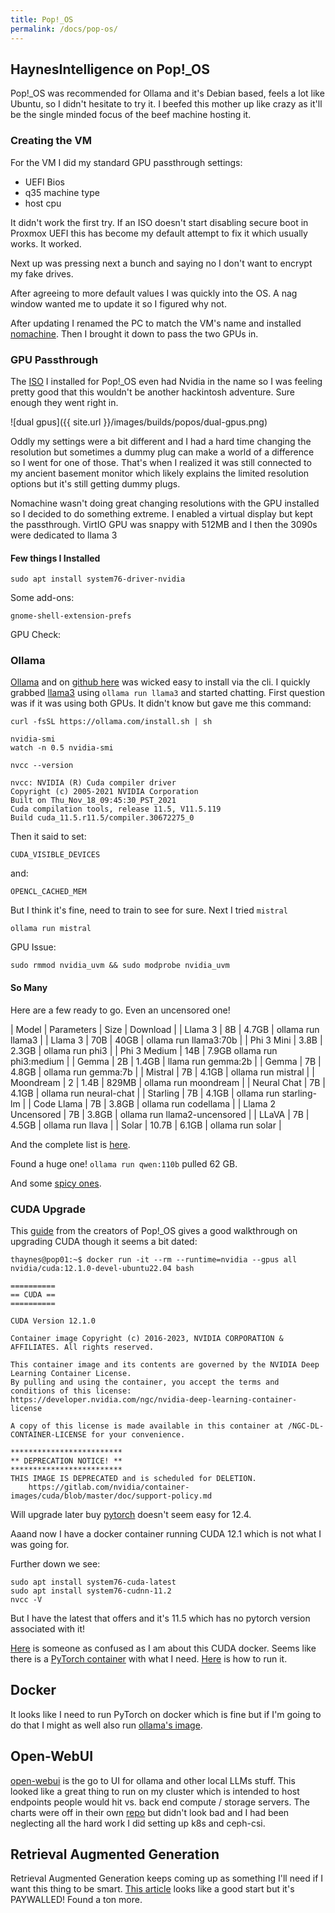 ```yaml
---
title: Pop!_OS
permalink: /docs/pop-os/
---
```


## HaynesIntelligence on Pop!_OS

Pop!_OS was recommended for Ollama and it's Debian based, feels a lot like Ubuntu, so I didn't hesitate to try it. I beefed this mother up like crazy as it'll be the single minded focus of the beef machine hosting it. 

### Creating the VM

For the VM I did my standard GPU passthrough settings:

* UEFI Bios
* q35 machine type
* host cpu

It didn't work the first try. If an ISO doesn't start disabling secure boot in Proxmox UEFI this has become my default attempt to fix it which usually works. It worked.

Next up was pressing next a bunch and saying no I don't want to encrypt my fake drives. 

After agreeing to more default values I was quickly into the OS. A nag window wanted me to update it so I figured why not.

After updating I renamed the PC to match the VM's name and installed [nomachine](https://www.nomachine.com/). Then I brought it down to pass the two GPUs in.

### GPU Passthrough

The [ISO](https://iso.pop-os.org/22.04/amd64/nvidia/41/pop-os_22.04_amd64_nvidia_41.iso) I installed for Pop!_OS even had Nvidia in the name so I was feeling pretty good that this wouldn't be another hackintosh adventure. Sure enough they went right in. 

![dual gpus]({{ site.url }}/images/builds/popos/dual-gpus.png)

Oddly my settings were a bit different and I had a hard time changing the resolution but sometimes a dummy plug can make a world of a difference so I went for one of those. That's when I realized it was still connected to my ancient basement monitor which likely explains the limited resolution options but it's still getting dummy plugs.

Nomachine wasn't doing great changing resolutions with the GPU installed so I decided to do something extreme. I enabled a virtual display but kept the passthrough. VirtIO GPU was snappy with 512MB and I then the 3090s were dedicated to llama 3

#### Few things I Installed

```
sudo apt install system76-driver-nvidia
```

Some add-ons:

```
gnome-shell-extension-prefs
```

GPU Check:

### Ollama

[Ollama](https://ollama.com/) and on [github here](https://github.com/ollama/ollama) was wicked easy to install via the cli. I quickly grabbed [llama3](https://ollama.com/library/llama3) using `ollama run llama3` and started chatting. First question was if it was using both GPUs. It didn't know but gave me this command:

```
curl -fsSL https://ollama.com/install.sh | sh
```


```
nvidia-smi
watch -n 0.5 nvidia-smi
```

```
nvcc --version
```

```
nvcc: NVIDIA (R) Cuda compiler driver
Copyright (c) 2005-2021 NVIDIA Corporation
Built on Thu_Nov_18_09:45:30_PST_2021
Cuda compilation tools, release 11.5, V11.5.119
Build cuda_11.5.r11.5/compiler.30672275_0
```

Then it said to set:

```
CUDA_VISIBLE_DEVICES
``` 

and:

```
OPENCL_CACHED_MEM
```

But I think it's fine, need to train to see for sure. Next I tried `mistral`

```
ollama run mistral
```

GPU Issue:

```
sudo rmmod nvidia_uvm && sudo modprobe nvidia_uvm
```

#### So Many

Here are a few ready to go. Even an uncensored one!

| Model | Parameters | Size | Download |
| Llama 3 | 8B | 4.7GB | ollama run llama3 |
| Llama 3 | 70B | 40GB | ollama run llama3:70b |
| Phi 3 Mini | 3.8B | 2.3GB	| ollama run phi3 | 
| Phi 3 Medium | 14B | 7.9GB	ollama run phi3:medium |
| Gemma | 2B | 1.4GB | llama run gemma:2b |
| Gemma | 7B | 4.8GB | ollama run gemma:7b |
| Mistral | 7B | 4.1GB | ollama run mistral |
| Moondream | 2 | 1.4B | 829MB | ollama run moondream |
| Neural Chat | 7B | 4.1GB | ollama run neural-chat |
| Starling | 7B | 4.1GB | ollama run starling-lm |
| Code Llama | 7B | 3.8GB | ollama run codellama |
| Llama 2 Uncensored | 7B | 3.8GB | ollama run llama2-uncensored |
| LLaVA | 7B | 4.5GB | ollama run llava |
| Solar | 10.7B | 6.1GB | ollama run solar |

And the complete list is [here](https://ollama.com/library).

Found a huge one! `ollama run qwen:110b` pulled 62 GB. 

And some [spicy ones](https://erichartford.com/uncensored-models).

### CUDA Upgrade

This [guide](https://support.system76.com/articles/cuda/) from the creators of Pop!_OS gives a good walkthrough on upgrading CUDA though it seems a bit dated:

```
thaynes@pop01:~$ docker run -it --rm --runtime=nvidia --gpus all nvidia/cuda:12.1.0-devel-ubuntu22.04 bash

==========
== CUDA ==
==========

CUDA Version 12.1.0

Container image Copyright (c) 2016-2023, NVIDIA CORPORATION & AFFILIATES. All rights reserved.

This container image and its contents are governed by the NVIDIA Deep Learning Container License.
By pulling and using the container, you accept the terms and conditions of this license:
https://developer.nvidia.com/ngc/nvidia-deep-learning-container-license

A copy of this license is made available in this container at /NGC-DL-CONTAINER-LICENSE for your convenience.

*************************
** DEPRECATION NOTICE! **
*************************
THIS IMAGE IS DEPRECATED and is scheduled for DELETION.
    https://gitlab.com/nvidia/container-images/cuda/blob/master/doc/support-policy.md
```

Will upgrade later buy [pytorch](https://pytorch.org/) doesn't seem easy for 12.4.

Aaand now I have a docker container running CUDA 12.1 which is not what I was going for. 

Further down we see:

```
sudo apt install system76-cuda-latest
sudo apt install system76-cudnn-11.2
nvcc -V
```

But I have the latest that offers and it's 11.5 which has no pytorch version associated with it!

[Here](https://www.reddit.com/r/pop_os/comments/15fjklg/how_to_get_specific_versions_of_cuda_and_pytorch/) is someone as confused as I am about this CUDA docker. Seems like there is a [PyTorch container](https://docs.nvidia.com/deeplearning/frameworks/pytorch-release-notes/rel-23-03.html) with what I need. [Here](https://catalog.ngc.nvidia.com/orgs/nvidia/containers/pytorch) is how to run it.

## Docker

It looks like I need to run PyTorch on docker which is fine but if I'm going to do that I might as well also run [ollama's image](https://hub.docker.com/r/ollama/ollama). 

## Open-WebUI

[open-webui](https://github.com/open-webui/open-webui) is the go to UI for ollama and other local LLMs stuff. This looked like a great thing to run on my cluster which is intended to host endpoints people would hit vs. back end compute / storage servers. The charts were off in their own [repo](https://github.com/open-webui/helm-charts) but didn't look bad and I had been neglecting all the hard work I did setting up k8s and ceph-csi.

## Retrieval Augmented Generation

Retrieval Augmented Generation keeps coming up as something I'll need if I want this thing to be smart. [This article](https://towardsdatascience.com/running-llama-2-on-cpu-inference-for-document-q-a-3d636037a3d8) looks like a good start but it's PAYWALLED! Found a ton more.